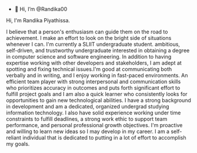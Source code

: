 - 👋 Hi, I’m @Randika00

Hi, I'm Randika Piyathissa.  

I believe that a person's enthusiasm can guide them on the road to achievement. I make an effort to look on the bright side of situations whenever I can. I'm currently a SLIIT undergraduate student. ambitious, self-driven, and trustworthy undergraduate interested in obtaining a degree in computer science and software engineering. 
In addition to having expertise working with other developers and stakeholders, I am adept at spotting and fixing technical issues.I'm good at communicating both verbally and in writing, and I enjoy working in fast-paced environments.
An efficient team player with strong interpersonal and communication skills who prioritizes accuracy in outcomes and puts forth significant effort to fulfill project goals and I am also a quick learner who consistently looks for opportunities to gain new technological abilities. 
I have a strong background in development and am a dedicated, organized undergrad studying information technology. I also have solid experience working under time constraints to fulfill deadlines, a strong work ethic to support team performance, and personal professional growth objectives.
I'm proactive and willing to learn new ideas so I may develop in my career. I am a self-reliant individual that is dedicated to putting in a lot of effort to accomplish my goals.  
